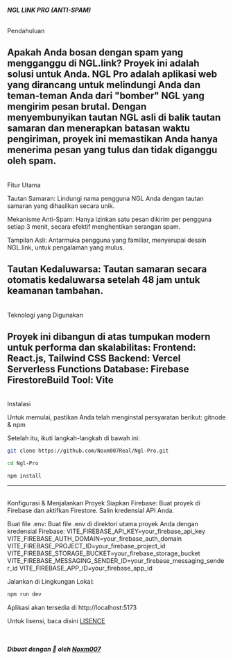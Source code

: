 ***NGL LINK PRO (ANTI-SPAM)***

<br>Pendahuluan

Apakah Anda bosan dengan spam yang mengganggu di NGL.link? Proyek ini adalah solusi untuk Anda. NGL Pro adalah aplikasi web yang dirancang untuk melindungi Anda dan teman-teman Anda dari "bomber" NGL yang mengirim pesan brutal. Dengan menyembunyikan tautan NGL asli di balik tautan samaran dan menerapkan batasan waktu pengiriman, proyek ini memastikan Anda hanya menerima pesan yang tulus dan tidak diganggu oleh spam.
-------

<br>Fitur Utama

Tautan Samaran:
Lindungi nama pengguna NGL Anda dengan tautan samaran yang dihasilkan secara unik.

Mekanisme Anti-Spam:
Hanya izinkan satu pesan dikirim per pengguna setiap 3 menit, secara efektif menghentikan serangan spam.

Tampilan Asli:
Antarmuka pengguna yang familiar, menyerupai desain NGL.link, untuk pengalaman yang mulus.

Tautan Kedaluwarsa:
Tautan samaran secara otomatis kedaluwarsa setelah 48 jam untuk keamanan tambahan.
-------

<br>Teknologi yang Digunakan

Proyek ini dibangun di atas tumpukan modern untuk performa dan skalabilitas:
Frontend: React.js, Tailwind CSS
Backend: Vercel Serverless Functions
Database: Firebase FirestoreBuild 
Tool: Vite
------

<br>Instalasi

Untuk memulai, pastikan Anda telah menginstal persyaratan berikut:
gitnode & npm

Setelah itu, ikuti langkah-langkah di bawah ini:

```bash
git clone https://github.com/Noxm007Real/Ngl-Pro.git
```
```bash
cd Ngl-Pro
```
```bash
npm install
```
------
<br>Konfigurasi & Menjalankan Proyek
Siapkan Firebase:
Buat proyek di Firebase dan aktifkan Firestore.
Salin kredensial API Anda.

Buat file .env:
Buat file .env di direktori utama proyek Anda dengan kredensial Firebase:
VITE_FIREBASE_API_KEY=your_firebase_api_key
VITE_FIREBASE_AUTH_DOMAIN=your_firebase_auth_domain
VITE_FIREBASE_PROJECT_ID=your_firebase_project_id
VITE_FIREBASE_STORAGE_BUCKET=your_firebase_storage_bucket
VITE_FIREBASE_MESSAGING_SENDER_ID=your_firebase_messaging_sender_id
VITE_FIREBASE_APP_ID=your_firebase_app_id

Jalankan di Lingkungan Lokal:
```bash
npm run dev
```
Aplikasi akan tersedia di http://localhost:5173

Untuk lisensi, baca disini 
[LISENCE](https://github.com/Noxm007Real/Ngl-Pro/tree/master?tab=MIT-1-ov-file)

<br><br> ***Dibuat dengan 🩷 oleh [Noxm007](https://www.instagram.com/nelson.oxm007)***